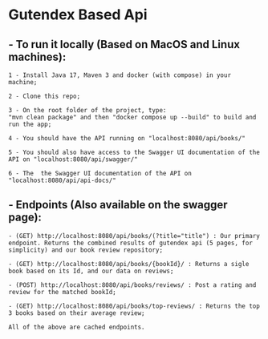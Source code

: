 # Gutendex Based Api

## - To run it locally (Based on MacOS and Linux machines):

    1 - Install Java 17, Maven 3 and docker (with compose) in your machine;

    2 - Clone this repo;

    3 - On the root folder of the project, type:
    "mvn clean package" and then "docker compose up --build" to build and run the app;

    4 - You should have the API running on "localhost:8080/api/books/"

    5 - You should also have access to the Swagger UI documentation of the API on "localhost:8080/api/swagger/"

    6 - The  the Swagger UI documentation of the API on "localhost:8080/api/api-docs/"

## - Endpoints (Also available on the swagger page):

    - (GET) http://localhost:8080/api/books/(?title="title") : Our primary endpoint. Returns the combined results of gutendex api (5 pages, for simplicity) and our book review repository;

    - (GET) http://localhost:8080/api/books/{bookId}/ : Returns a sigle book based on its Id, and our data on reviews;

    - (POST) http://localhost:8080/api/books/reviews/ : Post a rating and review for the matched bookId;

    - (GET) http://localhost:8080/api/books/top-reviews/ : Returns the top 3 books based on their average review;

    All of the above are cached endpoints.
